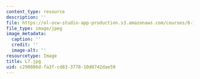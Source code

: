 ```yaml
---
content_type: resource
description: ''
file: https://ol-ocw-studio-app-production.s3.amazonaws.com/courses/8-13-14-experimental-physics-i-ii-junior-lab-fall-2016-spring-2017/c290806dfa3fcd83377810d8742dae59_L7.jpg
file_type: image/jpeg
image_metadata:
  caption: ''
  credit: ''
  image-alt: ''
resourcetype: Image
title: L7.jpg
uid: c290806d-fa3f-cd83-3778-10d8742dae59
---
```

